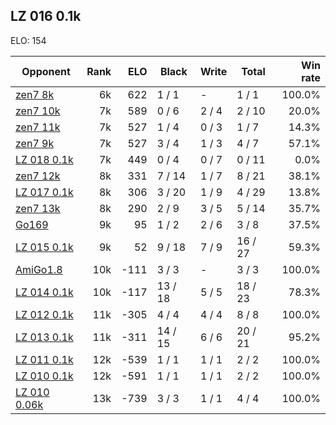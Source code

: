## LZ 016 0.1k ##

ELO: 154

Opponent | Rank | ELO | Black | Write | Total | Win rate
---------|-----:|----:|-------|-------|-------|-------:
[zen7 8k](zen7%208k.md) | 6k | 622 | 1 / 1 | - | 1 / 1 | 100.0%
[zen7 10k](zen7%2010k.md) | 7k | 589 | 0 / 6 | 2 / 4 | 2 / 10 | 20.0%
[zen7 11k](zen7%2011k.md) | 7k | 527 | 1 / 4 | 0 / 3 | 1 / 7 | 14.3%
[zen7 9k](zen7%209k.md) | 7k | 527 | 3 / 4 | 1 / 3 | 4 / 7 | 57.1%
[LZ 018 0.1k](LZ%20018%200.1k.md) | 7k | 449 | 0 / 4 | 0 / 7 | 0 / 11 | 0.0%
[zen7 12k](zen7%2012k.md) | 8k | 331 | 7 / 14 | 1 / 7 | 8 / 21 | 38.1%
[LZ 017 0.1k](LZ%20017%200.1k.md) | 8k | 306 | 3 / 20 | 1 / 9 | 4 / 29 | 13.8%
[zen7 13k](zen7%2013k.md) | 8k | 290 | 2 / 9 | 3 / 5 | 5 / 14 | 35.7%
[Go169](Go169.md) | 9k | 95 | 1 / 2 | 2 / 6 | 3 / 8 | 37.5%
[LZ 015 0.1k](LZ%20015%200.1k.md) | 9k | 52 | 9 / 18 | 7 / 9 | 16 / 27 | 59.3%
[AmiGo1.8](AmiGo1.8.md) | 10k | -111 | 3 / 3 | - | 3 / 3 | 100.0%
[LZ 014 0.1k](LZ%20014%200.1k.md) | 10k | -117 | 13 / 18 | 5 / 5 | 18 / 23 | 78.3%
[LZ 012 0.1k](LZ%20012%200.1k.md) | 11k | -305 | 4 / 4 | 4 / 4 | 8 / 8 | 100.0%
[LZ 013 0.1k](LZ%20013%200.1k.md) | 11k | -311 | 14 / 15 | 6 / 6 | 20 / 21 | 95.2%
[LZ 011 0.1k](LZ%20011%200.1k.md) | 12k | -539 | 1 / 1 | 1 / 1 | 2 / 2 | 100.0%
[LZ 010 0.1k](LZ%20010%200.1k.md) | 12k | -591 | 1 / 1 | 1 / 1 | 2 / 2 | 100.0%
[LZ 010 0.06k](LZ%20010%200.06k.md) | 13k | -739 | 3 / 3 | 1 / 1 | 4 / 4 | 100.0%
